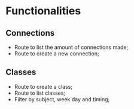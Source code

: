 # Functionalities

## Connections

- Route to list the amount of connections made;
- Route to create a new connection;

## Classes

- Route to create a class;
- Route to list classes;
- Filter by subject, week day and timing;